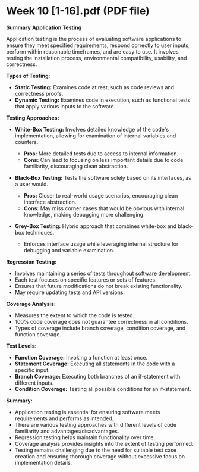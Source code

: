 # Week 10 [1-16].pdf (PDF file)
**Summary**
**Application Testing**

Application testing is the process of evaluating software applications to ensure they meet specified requirements, respond correctly to user inputs, perform within reasonable timeframes, and are easy to use. It involves testing the installation process, environmental compatibility, usability, and correctness.

**Types of Testing:**

* **Static Testing:** Examines code at rest, such as code reviews and correctness proofs.
* **Dynamic Testing:** Examines code in execution, such as functional tests that apply various inputs to the software.

**Testing Approaches:**

* **White-Box Testing:** Involves detailed knowledge of the code's implementation, allowing for examination of internal variables and counters.
    * **Pros:** More detailed tests due to access to internal information.
    * **Cons:** Can lead to focusing on less important details due to code familiarity, discouraging clean abstraction.

* **Black-Box Testing:** Tests the software solely based on its interfaces, as a user would.
    * **Pros:** Closer to real-world usage scenarios, encouraging clean interface abstraction.
    * **Cons:** May miss corner cases that would be obvious with internal knowledge, making debugging more challenging.

* **Grey-Box Testing:** Hybrid approach that combines white-box and black-box techniques.
    * Enforces interface usage while leveraging internal structure for debugging and variable examination.

**Regression Testing:**

* Involves maintaining a series of tests throughout software development.
* Each test focuses on specific features or sets of features.
* Ensures that future modifications do not break existing functionality.
* May require updating tests and API versions.

**Coverage Analysis:**

* Measures the extent to which the code is tested.
* 100% code coverage does not guarantee correctness in all conditions.
* Types of coverage include branch coverage, condition coverage, and function coverage.

**Test Levels:**

* **Function Coverage:** Invoking a function at least once.
* **Statement Coverage:** Executing all statements in the code with a specific input.
* **Branch Coverage:** Executing both branches of an if-statement with different inputs.
* **Condition Coverage:** Testing all possible conditions for an if-statement.

**Summary:**

* Application testing is essential for ensuring software meets requirements and performs as intended.
* There are various testing approaches with different levels of code familiarity and advantages/disadvantages.
* Regression testing helps maintain functionality over time.
* Coverage analysis provides insights into the extent of testing performed.
* Testing remains challenging due to the need for suitable test case creation and ensuring thorough coverage without excessive focus on implementation details.
